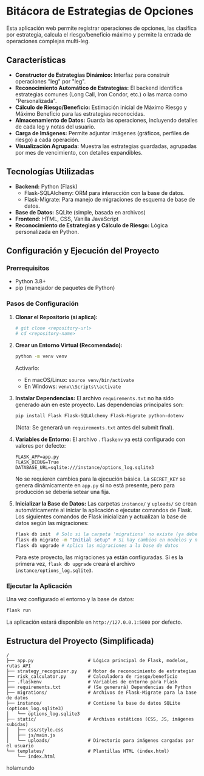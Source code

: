 # Bitácora de Estrategias de Opciones

Esta aplicación web permite registrar operaciones de opciones, las clasifica por estrategia, calcula el riesgo/beneficio máximo y permite la entrada de operaciones complejas multi-leg.

## Características

- **Constructor de Estrategias Dinámico:** Interfaz para construir operaciones "leg" por "leg".
- **Reconocimiento Automático de Estrategias:** El backend identifica estrategias comunes (Long Call, Iron Condor, etc.) o las marca como "Personalizada".
- **Cálculo de Riesgo/Beneficio:** Estimación inicial de Máximo Riesgo y Máximo Beneficio para las estrategias reconocidas.
- **Almacenamiento de Datos:** Guarda las operaciones, incluyendo detalles de cada leg y notas del usuario.
- **Carga de Imágenes:** Permite adjuntar imágenes (gráficos, perfiles de riesgo) a cada operación.
- **Visualización Agrupada:** Muestra las estrategias guardadas, agrupadas por mes de vencimiento, con detalles expandibles.

## Tecnologías Utilizadas

- **Backend:** Python (Flask)
  - Flask-SQLAlchemy: ORM para interacción con la base de datos.
  - Flask-Migrate: Para manejo de migraciones de esquema de base de datos.
- **Base de Datos:** SQLite (simple, basada en archivos)
- **Frontend:** HTML, CSS, Vanilla JavaScript
- **Reconocimiento de Estrategias y Cálculo de Riesgo:** Lógica personalizada en Python.

## Configuración y Ejecución del Proyecto

### Prerrequisitos

- Python 3.8+
- pip (manejador de paquetes de Python)

### Pasos de Configuración

1.  **Clonar el Repositorio (si aplica):**
    ```bash
    # git clone <repository-url>
    # cd <repository-name>
    ```

2.  **Crear un Entorno Virtual (Recomendado):**
    ```bash
    python -m venv venv
    ```
    Activarlo:
    - En macOS/Linux: `source venv/bin/activate`
    - En Windows: `venv\\Scripts\\activate`

3.  **Instalar Dependencias:**
    El archivo `requirements.txt` no ha sido generado aún en este proyecto. Las dependencias principales son:
    ```bash
    pip install Flask Flask-SQLAlchemy Flask-Migrate python-dotenv
    ```
    (Nota: Se generará un `requirements.txt` antes del submit final).

4.  **Variables de Entorno:**
    El archivo `.flaskenv` ya está configurado con valores por defecto:
    ```
    FLASK_APP=app.py
    FLASK_DEBUG=True
    DATABASE_URL=sqlite:///instance/options_log.sqlite3
    ```
    No se requieren cambios para la ejecución básica. La `SECRET_KEY` se genera dinámicamente en `app.py` si no está presente, pero para producción se debería setear una fija.

5.  **Inicializar la Base de Datos:**
    Las carpetas `instance/` y `uploads/` se crean automáticamente al iniciar la aplicación o ejecutar comandos de Flask.
    Los siguientes comandos de Flask inicializan y actualizan la base de datos según las migraciones:
    ```bash
    flask db init  # Solo si la carpeta 'migrations' no existe (ya debería existir)
    flask db migrate -m "Initial setup" # Si hay cambios en modelos y no hay script de migración
    flask db upgrade # Aplica las migraciones a la base de datos
    ```
    Para este proyecto, las migraciones ya están configuradas. Si es la primera vez, `flask db upgrade` creará el archivo `instance/options_log.sqlite3`.

### Ejecutar la Aplicación

Una vez configurado el entorno y la base de datos:
```bash
flask run
```
La aplicación estará disponible en `http://127.0.0.1:5000` por defecto.

## Estructura del Proyecto (Simplificada)

```
/
├── app.py                    # Lógica principal de Flask, modelos, rutas API
├── strategy_recognizer.py    # Motor de reconocimiento de estrategias
├── risk_calculator.py        # Calculadora de riesgo/beneficio
├── .flaskenv                 # Variables de entorno para Flask
├── requirements.txt          # (Se generará) Dependencias de Python
├── migrations/               # Archivos de Flask-Migrate para la base de datos
├── instance/                 # Contiene la base de datos SQLite (options_log.sqlite3)
│   └── options_log.sqlite3
├── static/                   # Archivos estáticos (CSS, JS, imágenes subidas)
│   ├── css/style.css
│   ├── js/main.js
│   └── uploads/              # Directorio para imágenes cargadas por el usuario
└── templates/                # Plantillas HTML (index.html)
    └── index.html
```

holamundo